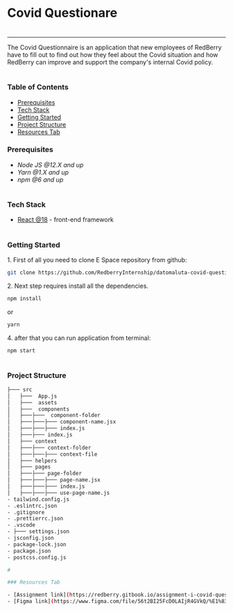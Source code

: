 <div style="display:flex; align-items: center">
  <h1 style="position:relative; top: -6px" >Covid Questionare</h1>
</div>

---

The Covid Questionnaire is an application that new employees of RedBerry have to fill out to find out how they feel about the Covid situation and how RedBerry can improve and support the company's internal Covid policy.

#

### Table of Contents

- [Prerequisites](#prerequisites)
- [Tech Stack](#tech-stack)
- [Getting Started](#getting-started)
- [Project Structure](#project-structure)
- [Resources Tab](#resources-tab)

### Prerequisites

- _Node JS @12.X and up_
- _Yarn @1.X and up_
- _npm @6 and up_

#

### Tech Stack

- [React @18](https://reactjs.org) - front-end framework

#

### Getting Started

1\. First of all you need to clone E Space repository from github:

```sh
git clone https://github.com/RedberryInternship/datomaluta-covid-questionare.git
```

2\. Next step requires install all the dependencies.

```sh
npm install
```

or

```sh
yarn
```

4\. after that you can run application from terminal:

```sh
npm start
```

#

### Project Structure

```bash
├─── src
│   ├───  App.js
│   ├───  assets
│   ├───  components
│   ├───├───  component-folder
│   ├───├───├─── component-name.jsx
│   ├───├───├─── index.js
│   ├───├─── index.js
│   ├─── context
│   ├───├─── context-folder
│   ├───├───├─── context-file
│   ├─── helpers
│   ├─── pages
│   ├───├─── page-folder
│   ├───├───├─── page-name.jsx
│   ├───├───├─── index.js
│   ├───├───├─── use-page-name.js
- tailwind.config.js
- .eslintrc.json
- .gitignore
- .prettierrc.json
- .vscode
- ├─── settings.json
- jsconfig.json
- package-lock.json
- package.json
- postcss.config.js

#

### Resources Tab

- [Assignment link](https://redberry.gitbook.io/assignment-i-covid-questionaire/)
- [Figma link](https://www.figma.com/file/56t2BI25FcD0LAIjR4GVkQ/%E1%83%99%E1%83%98%E1%83%97%E1%83%AE%E1%83%95%E1%83%90%E1%83%A0%E1%83%98?node-id=37%3A3) - Application Design
```
